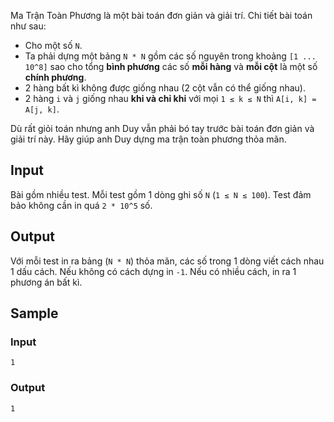 Ma Trận Toàn Phương là một bài toán đơn giản và giải trí. Chi tiết bài toán như sau:

 - Cho một số `N`.
 - Ta phải dựng một bảng `N * N` gồm các số nguyên trong khoảng `[1 ... 10^8]` sao cho tổng **bình phương** các số **mỗi hàng** và **mỗi cột** là một số **chính phương**.
 - 2 hàng bất kì không được giống nhau (2 cột vẫn có thể giống nhau). 
 - 2 hàng `i` và `j` giống nhau **khi và chỉ khi** với mọi `1 ≤ k ≤ N` thì `A[i, k] = A[j, k]`.

Dù rất giỏi toán nhưng anh Duy vẫn phải bó tay trước bài toán đơn giản và giải trí này. Hãy giúp anh Duy dựng ma trận toàn phương thỏa mãn.

## Input

Bài gồm nhiều test. Mỗi test gồm 1 dòng ghi số `N` (`1 ≤ N ≤ 100`). Test đảm bảo không cần in quá `2 * 10^5` số.

## Output

Với mỗi test in ra bảng (`N * N`) thỏa mãn, các số trong 1 dòng viết cách nhau 1 dấu cách. Nếu không có cách dựng in `-1`. Nếu có nhiều cách, in ra 1 phương án bất kì.

## Sample

### Input
```
1
```

### Output
```
1
```

